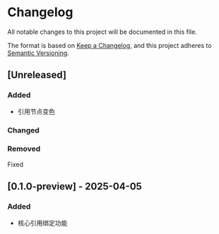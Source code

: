 # Changelog

All notable changes to this project will be documented in this file.

The format is based on [Keep a Changelog](https://keepachangelog.com/en/1.1.0/), and this project adheres to [Semantic Versioning](https://semver.org/spec/v2.0.0.html).

## [Unreleased]

### Added

- 引用节点变色

### Changed

### Removed

Fixed

## [0.1.0-preview] - 2025-04-05

### Added

- 核心引用绑定功能